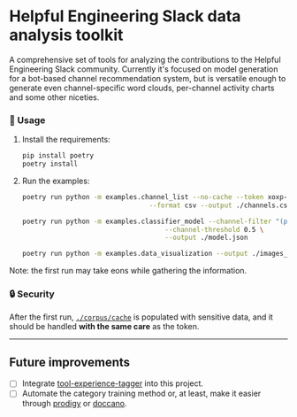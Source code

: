 # Helpful Engineering Slack data analysis toolkit
A comprehensive set of tools for analyzing the contributions to the
Helpful Engineering Slack community. Currently it's focused on model
generation for a bot-based channel recommendation system, but is versatile
enough to generate even channel-specific word clouds, per-channel activity charts
and some other niceties.

### :book: Usage

1. Install the requirements: 
    ```bash
    pip install poetry
    poetry install
    ``` 
    
3. Run the examples:
    ```bash
    poetry run python -m examples.channel_list --no-cache --token xoxp-··· \
                                    --format csv --output ./channels.csv

    poetry run python -m examples.classifier_model --channel-filter "(project.*|skill.*|communication.*|discussion.*|hardware.*|medical.*|legal.*|comms.*|fundraising.*)" \
                                        --channel-threshold 0.5 \
                                        --output ./model.json

    poetry run python -m examples.data_visualization --output ./images_folder
    ```
    
Note: the first run may take eons while gathering the information.

### :lock: Security

After the first run, [`./corpus/cache`](/corpus/cache) is populated with sensitive data, and it should be handled **with the same care** as the token.

***

## Future improvements
- [ ] Integrate [tool-experience-tagger](https://github.com/helpfulengineering/tool-experience-tagger) into this project.
- [ ] Automate the category training method or, at least, make it easier through [prodigy](https://prodi.gy) or [doccano](https://doccano.herokuapp.com).
